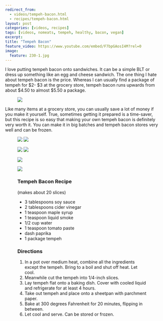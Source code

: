 ```yaml
---
redirect_from: 
  - videos/tempeh-bacon.html
  - recipes/tempeh-bacon.html
layout: post
categories: [videos, recipes]
tags: [videos, nomeats, tempeh, healthy, bacon, vegan]
excerpt: 
title: "Tempeh Bacon"
feature_video: https://www.youtube.com/embed/F7bpGAosI4M?rel=0
image:
  feature: 230-1.jpg
---
```


I love putting tempeh bacon onto sandwiches.  It can be a simple BLT or dress up something like an egg and cheese sandwich.  The one thing I hate about tempeh bacon is the price.  Whereas I can usually find a package of tempeh for $2- $3 at the grocery store, tempeh bacon runs upwards from about $4.50 to almost $5.50 a package.

<figure>
    <img src="/images/230-7.jpg">
</figure>

Like many items at a grocery store, you can usually save a lot of money if you make it yourself.  True, sometimes getting it prepared is a time-saver, but this recipe is so easy that making your own tempeh bacon is definitely very worth it.   You can make it in big batches and tempeh bacon stores very well and can be frozen.


<figure class="half">
<img src="/images/230-2.jpg">
<img src="/images/230-3.jpg">
</figure>

<figure class="half">
<img src="/images/230-4.jpg">
<img src="/images/230-1.jpg">
</figure>

<figure>
    <img src="/images/230-5.jpg">
</figure>

<figure>
    <img src="/images/230-6.jpg">
</figure>


<figure class="ingredients" markdown="1">

### Tempeh Bacon Recipe

(makes about 20 slices)

- 3 tablespoons soy sauce
- 2 tablespoons cider vinegar
- 1 teaspoon maple syrup
- 1 teaspoon liquid smoke
- 1/2 cup water
- 1 teaspoon tomato paste
- dash paprika
- 1 package tempeh


</figure>

<figure class="directions" markdown="1">

### Directions

1. In a pot over medium heat, combine all the ingredients except the tempeh.  Bring to a boil and shut off heat.  Let cool.
2. Meanwhile cut the tempeh into 1/4-inch slices.
3. Lay tempeh flat onto a baking dish.  Cover with cooled liquid and refrigerate for at least 4 hours.
4. Take out tempeh and place onto a sheetpan with parchment paper.
5. Bake at 300 degrees Fahrenheit for 20 minutes, flipping in between.
6. Let cool and serve.  Can be stored or frozen.
</figure>